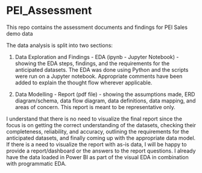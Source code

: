 # PEI_Assessment
This repo contains the assessment documents and findings for PEI Sales demo data

The data analysis is split into two sections:

1. Data Exploration and Findings - EDA (ipynb - Jupyter Notebook) - showing the EDA steps, findings, and the requirements for the anticipated datasets. The EDA was done using Python and the scripts were run on a Jupyter notebook. Appropriate comments have been added to explain the thought flow wherever applicable.

2. Data Modelling - Report (pdf file) - showing the assumptions made, ERD diagram/schema, data flow diagram, data definitions, data mapping, and areas of concern. This report is meant to be representative only.

I understand that there is no need to visualize the final report since the focus is on getting the correct understanding of the datasets, checking their completeness, reliability, and accuracy, outlining the requirements for the anticipated datasets, and finally coming up with the appropriate data model. If there is a need to visualize the report with as-is data, I will be happy to provide a report/dashboard or the answers to the report questions. I already have the data loaded in Power BI as part of the visual EDA in combination with programmatic EDA.
